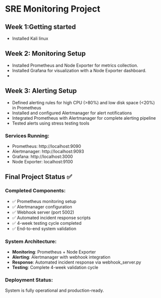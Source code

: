 # SRE Monitoring Project

## Week 1:Getting started
- Installed Kali linux

## Week 2: Monitoring Setup
- Installed Prometheus and Node Exporter for metrics collection.
- Installed Grafana for visualization with a Node Exporter dashboard.
- 
## Week 3: Alerting Setup
- Defined alerting rules for high CPU (>80%) and low disk space (<20%) in Prometheus
- Installed and configured Alertmanager for alert notifications
- Integrated Prometheus with Alertmanager for complete alerting pipeline
- Tested alerts using stress testing tools

### Services Running:
- Prometheus: http://localhost:9090
- Alertmanager: http://localhost:9093  
- Grafana: http://localhost:3000
- Node Exporter: localhost:9100

## Final Project Status ✅

### Completed Components:
- ✅ Prometheus monitoring setup
- ✅ Alertmanager configuration  
- ✅ Webhook server (port 5002)
- ✅ Automated incident response scripts
- ✅ 4-week testing cycle completed
- ✅ End-to-end system validation

### System Architecture:
- **Monitoring**: Prometheus + Node Exporter
- **Alerting**: Alertmanager with webhook integration
- **Response**: Automated incident response via webhook_server.py
- **Testing**: Complete 4-week validation cycle

### Deployment Status:
System is fully operational and production-ready.
